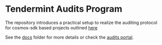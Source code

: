 # Tendermint Audits Program 


The repository introduces a practical setup to realize the auditing protocol for cosmos-sdk based projects outlined [here](https://www.notion.so/allinbits/Engineering-Risk-Management-974a8f888cb847f083680d9b546f4c6c)


See the [docs](./docs) folder for more details or check the [audits portal](https://noandrea.github.io/audits). 